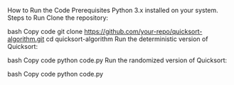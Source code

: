 


How to Run the Code
Prerequisites
Python 3.x installed on your system.
Steps to Run
Clone the repository:

bash
Copy code
git clone https://github.com/your-repo/quicksort-algorithm.git
cd quicksort-algorithm
Run the deterministic version of Quicksort:

bash
Copy code
python code.py
Run the randomized version of Quicksort:

bash
Copy code
python code.py
